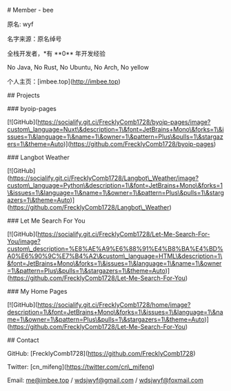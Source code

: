 \# Member - bee



原名: wyf



名字来源：原名绰号



全栈开发者，\*有 \*\*0\*\* 年开发经验

No Java, No Rust, No Ubuntu, No Arch, No yellow



个人主页：\[imbee.top](http://imbee.top)

\## Projects



\### byoip-pages



\[!\[GitHub](https://socialify.git.ci/FrecklyComb1728/byoip-pages/image?custom\_language=Nuxt\&description=1\&font=JetBrains+Mono\&forks=1\&issues=1\&language=1\&name=1\&owner=1\&pattern=Plus\&pulls=1\&stargazers=1\&theme=Auto)](https://github.com/FrecklyComb1728/byoip-pages)



\### Langbot Weather



\[!\[GitHub](https://socialify.git.ci/FrecklyComb1728/Langbot\_Weather/image?custom\_language=Python\&description=1\&font=JetBrains+Mono\&forks=1\&issues=1\&language=1\&name=1\&owner=1\&pattern=Plus\&pulls=1\&stargazers=1\&theme=Auto)](https://github.com/FrecklyComb1728/Langbot\_Weather)



\### Let Me Search For You



\[!\[GitHub](https://socialify.git.ci/FrecklyComb1728/Let-Me-Search-For-You/image?custom\_description=%E8%AE%A9%E6%88%91%E4%B8%BA%E4%BD%A0%E6%90%9C%E7%B4%A2\&custom\_language=HTML\&description=1\&font=JetBrains+Mono\&forks=1\&issues=1\&language=1\&name=1\&owner=1\&pattern=Plus\&pulls=1\&stargazers=1\&theme=Auto)](https://github.com/FrecklyComb1728/Let-Me-Search-For-You)



\### My Home Pages



\[!\[GitHub](https://socialify.git.ci/FrecklyComb1728/home/image?description=1\&font=JetBrains+Mono\&forks=1\&issues=1\&language=1\&name=1\&owner=1\&pattern=Plus\&pulls=1\&stargazers=1\&theme=Auto)](https://github.com/FrecklyComb1728/Let-Me-Search-For-You)

\## Contact



GitHub: \[FrecklyComb1728](https://github.com/FrecklyComb1728)



Twitter: \[cn\_mifeng](https://twitter.com/cn\_mifeng)



Email: me@imbee.top / wdsjwyf@gmail.com / wdsjwyf@foxmail.com




